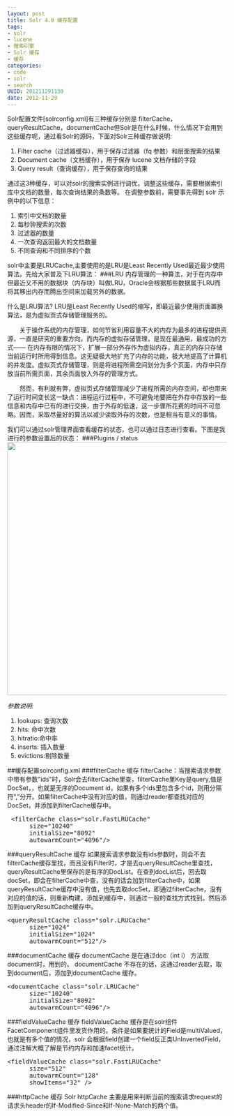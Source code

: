```yaml
---
layout: post
title: Solr 4.0 缓存配置
tags: 
- solr
- lucene
- 搜索引擎
- Solr 缓存
- 缓存
categories:
- code
- solr
- search
UUID: 201211291130
date: 2012-11-29
---
```


Solr配置文件[solrconfig.xml]有三种缓存分别是 filterCache，queryResultCache，documentCache但Solr是在什么时候，什么情况下会用到这些缓存呢，通过看Solr的源码，下面对Solr三种缓存做说明:

<ol>
<li>Filter cache（过滤器缓存），用于保存过滤器（fq 参数）和层面搜索的结果</li>
<li>Document cache（文档缓存），用于保存 lucene 文档存储的字段</li>
<li>Query result（查询缓存），用于保存查询的结果</li>
</ol>

通过这3种缓存，可以对solr的搜索实例进行调优。调整这些缓存，需要根据索引库中文档的数量，每次查询结果的条数等。
在调整参数前，需要事先得到 solr 示例中的以下信息：
<ol>
<li>索引中文档的数量</li>
<li>每秒钟搜索的次数</li>
<li>过滤器的数量</li>
<li>一次查询返回最大的文档数量</li>
<li>不同查询和不同排序的个数</li>
</ol>

solr中主要是LRUCache,主要使用的是LRU是Least Recently Used最近最少使用算法。先给大家普及下LRU算法：
###LRU
内存管理的一种算法，对于在内存中但最近又不用的数据块（内存块）叫做LRU，Oracle会根据那些数据属于LRU而将其移出内存而腾出空间来加载另外的数据。

什么是LRU算法? LRU是Least Recently Used的缩写，即最近最少使用页面置换算法，是为虚拟页式存储管理服务的。

　　关于操作系统的内存管理，如何节省利用容量不大的内存为最多的进程提供资源，一直是研究的重要方向。而内存的虚拟存储管理，是现在最通用，最成功的方式—— 在内存有限的情况下，扩展一部分外存作为虚拟内存，真正的内存只存储当前运行时所用得到信息。这无疑极大地扩充了内存的功能，极大地提高了计算机的并发度。虚拟页式存储管理，则是将进程所需空间划分为多个页面，内存中只存放当前所需页面，其余页面放入外存的管理方式。

　　然而，有利就有弊，虚拟页式存储管理减少了进程所需的内存空间，却也带来了运行时间变长这一缺点：进程运行过程中，不可避免地要把在外存中存放的一些信息和内存中已有的进行交换，由于外存的低速，这一步骤所花费的时间不可忽略。因而，采取尽量好的算法以减少读取外存的次数，也是相当有意义的事情。


我们可以通过solr管理界面查看缓存的状态，也可以通过日志进行查看。下图是我进行的参数设置后的状态：
###Plugins / status
<img src="/media/pub/solr/solr-cache.jpg" width="580px"></img>

*参数说明:*
<ol>
<li>lookups: 查询次数</li>
<li>hits: 命中次数</li>
<li>hitratio:命中率</li>
<li>inserts: 插入数量</li>
<li>evictions:剔除数量</li>
</ol>

##缓存配置solrconfig.xml
###filterCache 缓存
filterCache：当搜索请求参数中带有参数"ids"时，Solr会去filterCache里查，filterCache里Key是query,值是DocSet，，也就是无序的Document id，如果有多个ids里包含多个id，则用分隔符“,”分开。如果filterCache中没有对应的值，则通过reader都查找对应的DocSet，并添加到filterCache缓存中。
<pre id="wiki">
 &lt;filterCache class="solr.FastLRUCache"
      size="10240"
      initialSize="8092"
      autowarmCount="4096"/&gt;
</pre>

###queryResultCache 缓存
如果搜索请求参数没有ids参数时，则会不去filterCache缓存里找，而且没有Filter时，才是去queryResultCache里查找，queryResultCache里保存的是有序的DocList。在查到docList后，回去取docSet，即会在filterCache中查，没有的话会加到filterCache中，如果queryResultCache缓存中没有值，也先去取docSet，即通过filterCache，没有对应的值的话，则重新构建，添加到缓存中，则通过一般的查找方式找到。然后添加到queryResultCache缓存中。
<pre id="wiki">
&lt;queryResultCache class="solr.LRUCache"
      size="1024"
      initialSize="1024"
      autowarmCount="512"/&gt;
</pre>

###documentCache 缓存
documentCache 是在通过doc（int i） 方法取document时，用到的。
documentCache 不存在的话，这通过reader去取，取到document后，添加到documentCache 缓存。
<pre id="wiki">
&lt;documentCache class="solr.LRUCache"
      size="10240"
      initialSize="8092"
      autowarmCount="4096"/&gt;
</pre>

###fieldValueCache 缓存
fieldValueCache 缓存是在solr组件FacetComponent组件里发货作用的。条件是如果要统计的Field是multiValued，也就是有多个值的情况，solr 会根据field创建一个field反正类UnInvertedField，通过注解大概了解是节约内存和加速facet统计。
<pre id="wiki">
&lt;fieldValueCache class="solr.FastLRUCache"
      size="512"
      autowarmCount="128"
      showItems="32" /&gt;
</pre>

###httpCache  缓存
Solr httpCache 主要是用来判断当前的搜索请求request的请求头header的If-Modified-Since和If-None-Match的两个值。
